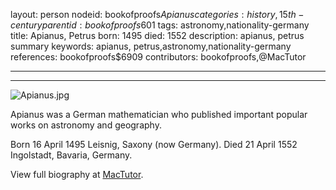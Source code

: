 layout: person
nodeid: bookofproofs$Apianus
categories: history,15th-century
parentid: bookofproofs$601
tags: astronomy,nationality-germany
title: Apianus, Petrus
born: 1495
died: 1552
description: apianus, petrus summary
keywords: apianus, petrus,astronomy,nationality-germany
references: bookofproofs$6909
contributors: bookofproofs,@MacTutor

---


---

![Apianus.jpg](https://github.com/bookofproofs/bookofproofs.github.io/blob/main/_sources/images/portraits/Apianus.jpg?raw=true)

Apianus was a German mathematician who published important popular works on astronomy and geography.

Born 16 April 1495 Leisnig, Saxony (now Germany). Died 21 April 1552 Ingolstadt, Bavaria, Germany.


View full biography at [MacTutor](https://mathshistory.st-andrews.ac.uk/Biographies/Apianus/).